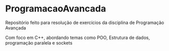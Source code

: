 # ProgramacaoAvancada
Repositório feito para resolução de exercícios da disciplina de Programação Avançada

Com foco em C++, abordando temas como POO, Estrutura de dados, programação paralela e sockets

